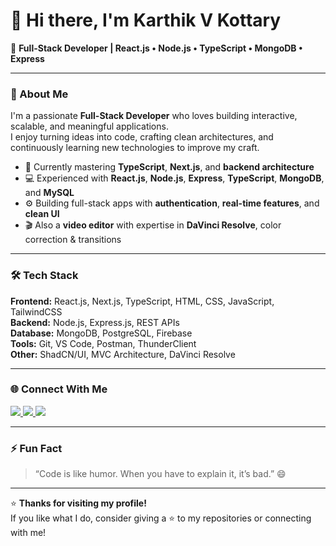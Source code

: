 # 👋 Hi there, I'm Karthik V Kottary

🎯 **Full-Stack Developer | React.js • Node.js • TypeScript • MongoDB • Express**

---

### 🚀 About Me

I'm a passionate **Full-Stack Developer** who loves building interactive, scalable, and meaningful applications.  
I enjoy turning ideas into code, crafting clean architectures, and continuously learning new technologies to improve my craft.

- 🌱 Currently mastering **TypeScript**, **Next.js**, and **backend architecture**
- 💻 Experienced with **React.js**, **Node.js**, **Express**, **TypeScript**, **MongoDB**, and **MySQL**
- ⚙️ Building full-stack apps with **authentication**, **real-time features**, and **clean UI**
- 🎬 Also a **video editor** with expertise in **DaVinci Resolve**, color correction & transitions

---

### 🛠️ Tech Stack

**Frontend:** React.js, Next.js, TypeScript, HTML, CSS, JavaScript, TailwindCSS  
**Backend:** Node.js, Express.js, REST APIs  
**Database:** MongoDB, PostgreSQL, Firebase  
**Tools:** Git, VS Code, Postman, ThunderClient  
**Other:** ShadCN/UI, MVC Architecture, DaVinci Resolve  

---

### 🌐 Connect With Me

<p align="left">
  <a href="https://www.linkedin.com/in/karthik-v-kottary/" target="_blank">
    <img src="https://img.shields.io/badge/LinkedIn-blue?style=for-the-badge&logo=linkedin&logoColor=white" />
  </a>
  <a href="mailto:vkottaryk@gmail.com" target="_blank">
    <img src="https://img.shields.io/badge/Email-D14836?style=for-the-badge&logo=gmail&logoColor=white" />
  </a>
  <a href="https://github.com/Karthikvk2" target="_blank">
    <img src="https://img.shields.io/badge/GitHub-black?style=for-the-badge&logo=github&logoColor=white" />
  </a>
</p>

---

### ⚡ Fun Fact

> “Code is like humor. When you have to explain it, it’s bad.” 😄

---

⭐ **Thanks for visiting my profile!**  
If you like what I do, consider giving a ⭐ to my repositories or connecting with me!

